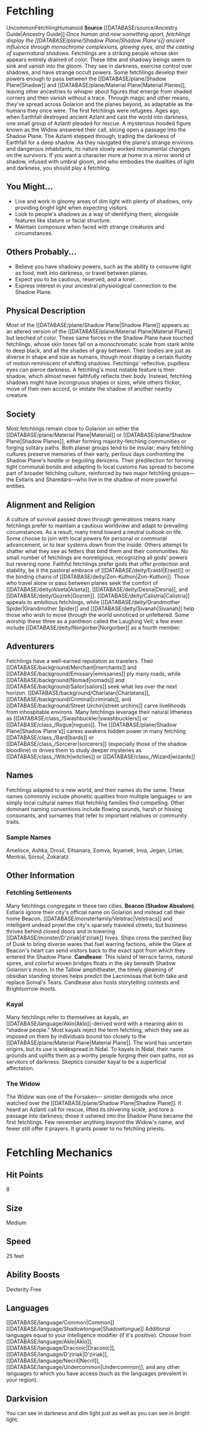 ﻿---
ability:
- Dexterity
- Free
ability_boost:
- Dexterity
- Free
ability_flaw: null
hp: '8'
id: '30'
land_speed: '25'
language:
- '[[DATABASE/language/Common|Common]]'
- '[[DATABASE/language/Shadowtongue|Shadowtongue]]'
max_speed: '25'
name: Fetchling
rarity: Uncommon
rus_type_level: null
size: Medium
source: '[[DATABASE/source/Ancestry Guide|Ancestry Guide]]'
speed:
- 25 feet
trait:
- '[[DATABASE/trait/Fetchling|Fetchling]]'
- '[[DATABASE/trait/Humanoid|Humanoid]]'
- '[[DATABASE/trait/Uncommon|Uncommon]]'
type: Ancestry
vision: Darkvision

---
# Fetchling

<span class="trait-uncommon item-trait">Uncommon</span><span class="item-trait">Fetchling</span><span class="item-trait">Humanoid</span>
**Source** [[DATABASE/source/Ancestry Guide|Ancestry Guide]] 
_Once human and now something apart, fetchlings display the [[DATABASE/plane/Shadow Plane|Shadow Plane's]] ancient influence through monochrome complexions, glowing eyes, and the casting of supernatural shadows._
Fetchlings are a striking people whose skin appears entirely drained of color. These lithe and shadowy beings seem to sink and vanish into the gloom. They see in darkness, exercise control over shadows, and have strange occult powers. Some fetchlings develop their powers enough to pass between the [[DATABASE/plane/Shadow Plane|Shadow]] and [[DATABASE/plane/Material Plane|Material Planes]], leaving other ancestries to whisper about figures that emerge from shaded corners and then vanish without a trace. Through magic and other means, they've spread across Golarion and the planes beyond, as adaptable as the humans they once were.
 The first fetchlings were refugees. Ages ago, when Earthfall destroyed ancient Azlant and cast the world into darkness, one small group of Azlanti pleaded for rescue. A mysterious hooded figure known as the Widow answered their call, slicing open a passage into the Shadow Plane. The Azlanti stepped through, trading the darkness of Earthfall for a deep shadow. As they navigated the plane's strange environs and dangerous inhabitants, its nature slowly worked monumental changes on the survivors.
 If you want a character more at home in a mirror world of shadow, infused with umbral gloom, and who embodies the dualities of light and darkness, you should play a fetchling.

## You Might...

* Live and work in gloomy areas of dim light with plenty of shadows, only providing bright light when expecting visitors.
* Look to people's shadows as a way of identifying them, alongside features like stature or facial structure.
* Maintain composure when faced with strange creatures and circumstances.

## Others Probably...

* Believe you have shadowy powers, such as the ability to consume light as food, melt into darkness, or travel between planes.
* Expect you to be cautious, reserved, and a loner.
* Express interest in your ancestral physiological connection to the Shadow Plane.

## Physical Description

Most of the [[DATABASE/plane/Shadow Plane|Shadow Plane]] appears as an altered version of the [[DATABASE/plane/Material Plane|Material Plane]] but leeched of color. These same forces in the Shadow Plane have touched fetchlings, whose skin tones fall on a monochromatic scale from stark white to deep black, and all the shades of gray between. Their bodies are just as diverse in shape and size as humans, though most display a certain fluidity of motion reminiscent of shifting shadows. Fetchlings' reflective, pupilless eyes can pierce darkness. A fetchling's most notable feature is their shadow, which almost never faithfully reflects their body. Instead, fetchling shadows might have incongruous shapes or sizes, while others flicker, move of their own accord, or imitate the shadow of another nearby creature.

## Society

Most fetchlings remain close to Golarion on either the [[DATABASE/plane/Material Plane|Material]] or [[DATABASE/plane/Shadow Plane|Shadow Planes]], either forming majority-fetchling communities or forging solitary paths. Both planar groups tend to be insular; many fetchling cultures preserve memories of their early, perilous days confronting the Shadow Plane's hostile or beguiling denizens. Their predilection for forming tight communal bonds and adapting to local customs has spread to become part of broader fetchling culture, reinforced by two major fetchling groups—the Estlaris and Sharedars—who live in the shadow of more powerful entities.

## Alignment and Religion

A culture of survival passed down through generations means many fetchlings prefer to maintain a cautious worldview and adapt to prevailing circumstances. As a result, many trend toward a neutral outlook on life. Some choose to join with local powers for personal or communal advancement, or to tear systems down from the inside. Others attempt to shatter what they see as fetters that bind them and their communities.
 No small number of fetchlings are nonreligious, recognizing all gods' powers but revering none. Faithful fetchlings prefer gods that offer protection and stability, be it the pastoral embrace of [[DATABASE/deity/Erastil|Erastil]] or the binding chains of [[DATABASE/deity/Zon-Kuthon|Zon-Kuthon]]. Those who travel alone or pass between planes seek the comfort of [[DATABASE/deity/Alseta|Alseta]], [[DATABASE/deity/Desna|Desna]], and [[DATABASE/deity/Gozreh|Gozreh]]. [[DATABASE/deity/Calistria|Calistria]] appeals to ambitious fetchlings, while [[DATABASE/deity/Grandmother Spider|Grandmother Spider]] and [[DATABASE/deity/Sivanah|Sivanah]] help those who wish to move through the world unnoticed or unfettered. Some worship these three as a pantheon called the Laughing Veil; a few even include [[DATABASE/deity/Norgorber|Norgorber]] as a fourth member.

## Adventurers

Fetchlings have a well-earned reputation as travelers. Their [[DATABASE/background/Merchant|merchants]] and [[DATABASE/background/Emissary|emissaries]] ply many roads, while [[DATABASE/background/Nomad|nomads]] and [[DATABASE/background/Sailor|sailors]] seek what lies over the next horizon. [[DATABASE/background/Charlatan|Charlatans]], [[DATABASE/background/Criminal|criminals]], and [[DATABASE/background/Street Urchin|street urchins]] carve livelihoods from inhospitable environs. Many fetchlings leverage their natural litheness as [[DATABASE/class_/Swashbuckler|swashbucklers]] or [[DATABASE/class_/Rogue|rogues]]. The [[DATABASE/plane/Shadow Plane|Shadow Plane's]] caress awakens hidden power in many fetchling [[DATABASE/class_/Bard|bards]] or [[DATABASE/class_/Sorcerer|sorcerers]] (especially those of the shadow bloodline) or drives them to study deeper mysteries as [[DATABASE/class_/Witch|witches]] or [[DATABASE/class_/Wizard|wizards]]

## Names

Fetchlings adapted to a new world, and their names do the same. These names commonly include phonetic qualities from multiple languages or are simply local cultural names that fetchling families find compelling. Other dominant naming conventions include flowing sounds, harsh or hissing consonants, and surnames that refer to important relatives or community traits.

### Sample Names

Amelisce, Ashka, Drosil, Eitsanara, Eomva, Ikyamek, Inva, Jegan, Lirtae, Meotrai, Sorsul, Zokaratz

## Other Information

### Fetchling Settlements

Many fetchlings congregate in these two cities. 
**Beacon (Shadow Absalom)**: Estlaris ignore their city's official name on Golarion and instead call their home Beacon. [[DATABASE/monsterfamily/Velstrac|Velstracs]] and intelligent undead prowl the city's sparsely traveled streets, but business thrives behind closed doors and in towering [[DATABASE/monster/D'ziriak|d'ziriak]] hives. Ships cross the parched Bay of Dusk to bring diverse wares that fuel warring factions, while the Glare at Beacon's heart can send visitors back to the exact spot from which they entered the Shadow Plane. 
**Candlease**: This island of terrace farms, natural spires, and colorful woven bridges floats in the sky beneath Shadow Golarion's moon. In the Tallow amphitheater, the timely gleaming of obsidian standing stones helps predict the Lacrimosas that both take and replace Somal's Tears. Candlease also hosts storytelling contests and Brightsorrow moots.

### Kayal

Many fetchlings refer to themselves as kayals, an [[DATABASE/language/Aklo|Aklo]]-derived word with a meaning akin to “shadow people.” Most kayals reject the term fetchling, which they see as imposed on them by individuals bound too closely to the [[DATABASE/plane/Material Plane|Material Plane]]. The word has uncertain origins, but its use is widespread in Nidal. To kayals in Nidal, their name grounds and uplifts them as a worthy people forging their own paths, not as servitors of darkness. Skeptics consider kayal to be a superficial affectation.

### The Widow

The Widow was one of the Forsaken— sinister demigods who once watched over the [[DATABASE/plane/Shadow Plane|Shadow Plane]]. It heard an Azlanti call for rescue, lifted its shivering sickle, and tore a passage into darkness; those it ushered into the Shadow Plane became the first fetchlings. Few remember anything beyond the Widow's name, and fewer still offer it prayers. It grants power to no fetchling priests.

# Fetchling Mechanics

## Hit Points

8

## Size

Medium

## Speed

25 feet

## Ability Boosts

Dexterity
Free

## Languages

[[DATABASE/language/Common|Common]]
[[DATABASE/language/Shadowtongue|Shadowtongue]]
Additional languages equal to your Intelligence modifier (if it's positive). Choose from [[DATABASE/language/Aklo|Aklo]], [[DATABASE/language/Draconic|Draconic]], [[DATABASE/language/D'ziriak|D'ziriak]], [[DATABASE/language/Necril|Necril]], [[DATABASE/language/Undercommon|Undercommon]], and any other languages to which you have access (such as the languages prevalent in your region).

## Darkvision

You can see in darkness and dim light just as well as you can see in bright light.